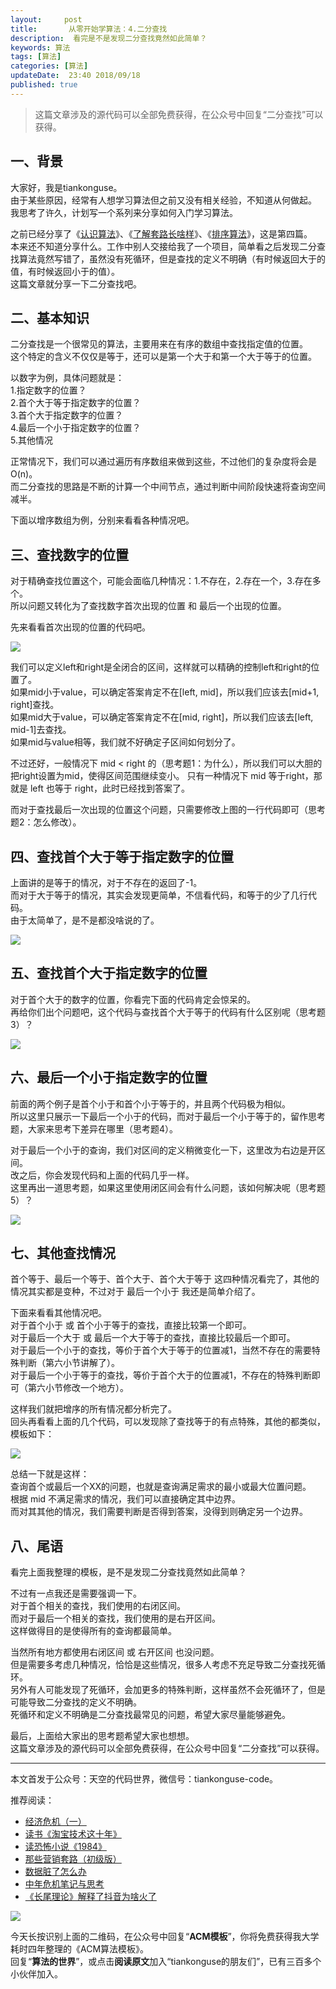 ```yaml
---   
layout:     post  
title:       从零开始学算法：4.二分查找  
description:  看完是不是发现二分查找竟然如此简单？      
keywords: 算法 
tags: [算法]  
categories: [算法]  
updateDate:  23:40 2018/09/18   
published: true   
---  
```



> 这篇文章涉及的源代码可以全部免费获得，在公众号中回复“二分查找”可以获得。     



## 一、背景  


大家好，我是tiankonguse。  
由于某些原因，经常有人想学习算法但之前又没有相关经验，不知道从何做起。  
我思考了许久，计划写一个系列来分享如何入门学习算法。  


之前已经分享了《[认识算法](https://mp.weixin.qq.com/s/2CyGYZ5SFs-cLBHkxAhdyg)》、《[了解套路长啥样](https://mp.weixin.qq.com/s/OvX3H9_JmzjPA091ZqUegQ)》、《[排序算法](https://mp.weixin.qq.com/s/MSoXEzDSyxf3gVAt-2D1bw)》，这是第四篇。  
本来还不知道分享什么。工作中别人交接给我了一个项目，简单看之后发现二分查找算法竟然写错了，虽然没有死循环，但是查找的定义不明确（有时候返回大于的值，有时候返回小于的值）。  
这篇文章就分享一下二分查找吧。   


## 二、基本知识  


二分查找是一个很常见的算法，主要用来在有序的数组中查找指定值的位置。  
这个特定的含义不仅仅是等于，还可以是第一个大于和第一个大于等于的位置。  


以数字为例，具体问题就是：  
1.指定数字的位置？  
2.首个大于等于指定数字的位置？  
3.首个大于指定数字的位置？  
4.最后一个小于指定数字的位置？   
5.其他情况  


正常情况下，我们可以通过遍历有序数组来做到这些，不过他们的复杂度将会是O(n)。  
而二分查找的思路是不断的计算一个中间节点，通过判断中间阶段快速将查询空间减半。  


下面以增序数组为例，分别来看看各种情况吧。  


## 三、查找数字的位置  


对于精确查找位置这个，可能会面临几种情况：1.不存在，2.存在一个，3.存在多个。  
所以问题又转化为了查找数字首次出现的位置 和 最后一个出现的位置。  


先来看看首次出现的位置的代码吧。  


![](https://res2018.tiankonguse.com/images/2018/09/binary-search-min-eq.png)  


我们可以定义left和right是全闭合的区间，这样就可以精确的控制left和right的位置了。  
如果mid小于value，可以确定答案肯定不在[left, mid]，所以我们应该去[mid+1, right]查找。  
如果mid大于value，可以确定答案肯定不在[mid, right]，所以我们应该去[left, mid-1]去查找。  
如果mid与value相等，我们就不好确定子区间如何划分了。  


不过还好，一般情况下 mid < right 的（思考题1：为什么），所以我们可以大胆的把right设置为mid，使得区间范围继续变小。
只有一种情况下 mid 等于right，那就是 left 也等于 right，此时已经找到答案了。  


而对于查找最后一次出现的位置这个问题，只需要修改上图的一行代码即可（思考题2：怎么修改）。    


## 四、查找首个大于等于指定数字的位置


上面讲的是等于的情况，对于不存在的返回了-1。  
而对于大于等于的情况，其实会发现更简单，不信看代码，和等于的少了几行代码。  
由于太简单了，是不是都没啥说的了。  


![](https://res2018.tiankonguse.com/images/2018/09/binary-search-min-e-g.png) 


## 五、查找首个大于指定数字的位置

对于首个大于的数字的位置，你看完下面的代码肯定会惊呆的。  
再给你们出个问题吧，这个代码与查找首个大于等于的代码有什么区别呢（思考题3）？  


![](https://res2018.tiankonguse.com/images/2018/09/binary-search-min-gt.png)   


## 六、最后一个小于指定数字的位置

前面的两个例子是首个小于和首个小于等于的，并且两个代码极为相似。  
所以这里只展示一下最后一个小于的代码，而对于最后一个小于等于的，留作思考题，大家来思考下差异在哪里（思考题4）。  


对于最后一个小于的查询，我们对区间的定义稍微变化一下，这里改为右边是开区间。  
改之后，你会发现代码和上面的代码几乎一样。  
这里再出一道思考题，如果这里使用闭区间会有什么问题，该如何解决呢（思考题5）？  


![](https://res2018.tiankonguse.com/images/2018/09/binary-search-max-lt.png)   


## 七、其他查找情况  

首个等于、最后一个等于、首个大于、首个大于等于 这四种情况看完了，其他的情况其实都是变种，不过对于 最后一个小于 我还是简单介绍了。  


下面来看看其他情况吧。    
对于首个小于 或 首个小于等于的查找，直接比较第一个即可。  
对于最后一个大于 或 最后一个大于等于的查找，直接比较最后一个即可。  
对于最后一个小于的查找，等价于首个大于等于的位置减1，当然不存在的需要特殊判断（第六小节讲解了）。  
对于最后一个小于等于的查找，等价于首个大于的位置减1，不存在的特殊判断即可（第六小节修改一个地方）。  


这样我们就把增序的所有情况都分析完了。  
回头再看看上面的几个代码，可以发现除了查找等于的有点特殊，其他的都类似，模板如下：   


![](https://res2018.tiankonguse.com/images/2018/09/binary-search-min-tmp.png)    


总结一下就是这样：  
查询首个或最后一个XX的问题，也就是查询满足需求的最小或最大位置问题。  
根据 mid 不满足需求的情况，我们可以直接确定其中边界。  
而对其其他的情况，我们需要判断是否得到答案，没得到则确定另一个边界。    



## 八、尾语

看完上面我整理的模板，是不是发现二分查找竟然如此简单？  


不过有一点我还是需要强调一下。  
对于首个相关的查找，我们使用的右闭区间。  
而对于最后一个相关的查找，我们使用的是右开区间。  
这样做得目的是使得所有的查询都最简单。  


当然所有地方都使用右闭区间 或 右开区间 也没问题。  
但是需要多考虑几种情况，恰恰是这些情况，很多人考虑不充足导致二分查找死循环。  
另外有人可能发现了死循环，会加更多的特殊判断，这样虽然不会死循环了，但是可能导致二分查找的定义不明确。  
死循环和定义不明确是二分查找最常见的问题，希望大家尽量能够避免。  


最后，上面给大家出的思考题希望大家也想想。  
这篇文章涉及的源代码可以全部免费获得，在公众号中回复“二分查找”可以获得。  

---


本文首发于公众号：天空的代码世界，微信号：tiankonguse-code。  


推荐阅读：  


* [经济危机（一）](https://mp.weixin.qq.com/s/hxO7oR8cLljSClYS-yE6pw)   
* [读书《淘宝技术这十年》](https://mp.weixin.qq.com/s/IeOQGh22U_1TPrf6sYYTkQ)  
* [读恐怖小说《1984》](https://mp.weixin.qq.com/s/q7HL5o_R5cqJc0b9Ll7EMw)    
* [那些营销套路（初级版）](https://mp.weixin.qq.com/s/xdvqZo9ll6kaL66Cdx)   
* [数据脏了怎么办](https://mp.weixin.qq.com/s/Blw4yxmIsE51dzzbNcfFbg)    
* [中年危机笔记与思考](https://mp.weixin.qq.com/s/dFzDtZS0JN6hhpc1DF-e_g)     
* [《长尾理论》解释了抖音为啥火了](https://mp.weixin.qq.com/s/sFWtMYj_WOKdgjolo7T56A)  



![](https://res2018.tiankonguse.com/images/tiankonguse-support.png)   


今天长按识别上面的二维码，在公众号中回复“**ACM模板**”，你将免费获得我大学耗时四年整理的《ACM算法模板》。  
回复“**算法的世界**”，或点击**阅读原文**加入“tiankonguse的朋友们”，已有三百多个小伙伴加入。  




